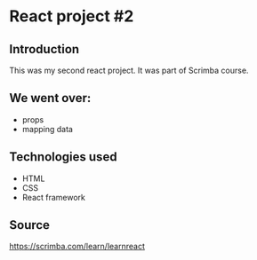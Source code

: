 # React project #2

## Introduction

This was my second react project. It was part of Scrimba course.

## We went over:
- props
- mapping data

## Technologies used

- HTML
- CSS
- React framework

## Source

https://scrimba.com/learn/learnreact